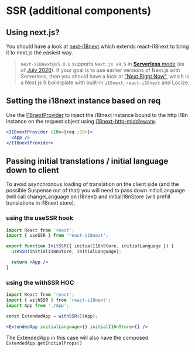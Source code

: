 # SSR \(additional components\)

## Using next.js?

You should have a look at [next-i18next](https://github.com/isaachinman/next-i18next) which extends react-i18next to bring it to next.js the easiest way.

> `next-i18next@v5.0.0` supports `Next.js v9.5` in [**Serverless** mode](https://nextjs.org/blog/next-8#serverless-nextjs) \(as of [July 2020](https://github.com/isaachinman/next-i18next/issues/274#issuecomment-664616304)\). If your goal is to use earlier versions of Next.js with Serverless, then you should have a look at ["Next Right Now"](https://github.com/UnlyEd/next-right-now), which is a Next.js 9 boilerplate with built-in `i18next`, `react-i18next` and Locize.

## Setting the i18next instance based on req

Use the [I18nextProvider](i18nextprovider.md) to inject the i18next instance bound to the http i18n instance on the request object using [i18next-http-middleware](https://github.com/i18next/i18next-http-middleware).

```jsx
<I18nextProvider i18n={req.i18n}>
  <App />
</I18nextProvider>
```

## Passing initial translations / initial language down to client

To avoid asynchronous loading of translation on the client side \(and the possible Suspense out of that\) you will need to pass down initialLanguage \(will call changeLanguage on i18next\) and initialI18nStore \(will prefill translations in i18next store\).

### using the useSSR hook

```jsx
import React from 'react';
import { useSSR } from 'react-i18next';

export function InitSSR({ initialI18nStore, initialLanguage }) {
  useSSR(initialI18nStore, initialLanguage);

  return <App />
}
```

### using the withSSR HOC

```jsx
import React from 'react';
import { withSSR } from 'react-i18next';
import App from './App';

const ExtendedApp = withSSR()(App);

<ExtendedApp initialLanguage={} initialI18nStore={} />
```

The ExtendedApp in this case will also have the composed `ExtendedApp.getInitialProps()`

